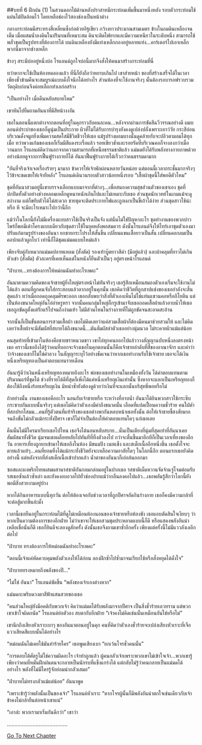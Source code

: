 ##บทที่ 6 ฝึกฝน (1)
ในสวนดอกไม้ด้านหลังปราสาทมีกระท่อมเพิ่มขึ้นมาหนึ่งหลัง รอบตัวกระท่อมใช้แผ่นไม้ปิดล้อมไว้ โดยเหลือช่องไว้สองช่องเป็นหน้าต่าง


กลางกระท่อมมีสระทรงสี่เหลี่ยมซึ่งก่อด้วยอิฐเขียว กว้างยาวประมาณสามเมตร ข้างในถมดินเหลืองจนเต็ม เมื่อผสมน้ำลงดินในปริมาณที่เหมาะสม ดินจะติดไฟยากและมีความเหนียวในระดับหนึ่ง สามารถใช้พลั่วขุดเป็นรูปทรงที่ต้องการได้ บนดินเหลืองยังมีแท่งเหล็กกองอยู่หลายแท่ง...คาร์เตอร์ไปเอาเหล็กพวกนี้มาจากช่างเหล็ก


ข้างๆ สระมีบ่ออยู่หนึ่งบ่อ โรแลนด์ถูกใจบ่อนี้มากจึงสั่งให้คนมาสร้างกระท่อมที่นี่


ทว่าหากจะใช้เป็นห้องทดลองแล้ว ที่นี่ก็ยังถือว่าหยาบเกินไป เขาส่ายหน้า ของที่สร้างเสร็จได้ในเวลาเพียงชั่วข้ามคืนจะสมบูรณ์แบบดั่งใจนึกได้อย่างไร ส่วนห้องที่จะใช้งานจริงๆ นั้นต้องรอบารอฟรวบรวมวัตถุดิบก่อนจึงค่อยเลือกทำเลก่อสร้าง


“เป็นอย่างไร เมื่อคืนหลับสบายไหม”


เขาหันไปยิ้มถามอันนาที่มีสีหน้างงงัน


เธอในตอนนี้แตกต่างจากตอนที่อยู่ในคุกราวกับคนละคน...หลังจากผ่านการขัดสีฉวีวรรณอย่างดี ผมบลอนด์ประบ่าของเธอก็ดูนุ่มเป็นประกาย ผิวที่ไม่ได้รับการบำรุงยังคงดูเปล่งปลั่งเพราะเยาว์วัย กระสีอ่อนบริเวณดั้งจมูกยิ่งเพิ่มความสดใสมีชีวิตชีวาให้เธอ แม้รูปร่างผอมบางนั้นดูคล้ายกับจะปลิวตามลมได้ทุกเมื่อ ทว่าพวงแก้มของเธอก็เริ่มมีสีแดงระเรื่อแล้ว รอยเขียวช้ำและรอยรัดที่บริเวณคอก็จางลงกว่าเมื่อวานมาก โรแลนด์คิดว่านอกจากความสามารถที่เหนือธรรมชาติแล้ว แม่มดยังได้รับพลังทางกายภาพด้วย อย่างน้อยดูจากการฟื้นฟูร่างกายก็ได้ อันนาฟื้นฟูร่างกายได้เร็วกว่าคนธรรมดามาก


“อันที่จริงเจ้าเจอเรื่องร้ายๆ มามาก ข้าควรให้เจ้าพักผ่อนหลายวันหน่อย แต่ตอนนี้เวลากระชั้นมากจริงๆ ไว้ข้าจะชดเชยให้เจ้าทีหลัง” โรแลนด์เดินวนรอบตัวสาวน้อยหนึ่งรอบ “เสื้อผ้าชุดนี้ใส่พอดีตัวไหม”


ชุดที่อันนาสวมอยู่นี้เขาบรรจงเลือกแบบมาจากที่ต่างๆ...เพื่อสนองความสุขส่วนตัวของเขาเอง ชุดที่ปกปิดทั้งตัวอย่างช่างหลอมเหล็กดูหนาหนักเกินไปและไม่เหมาะกับเธอ ส่วนชุดนักเวทย์ในเกมแม้จะดูสง่างาม แต่ก็ขยับตัวได้ไม่สะดวก ชายชุดจะติดประกายไฟและถูกเผาเป็นขี้เถ้าได้ง่าย ส่วนชุดสาวใช้น่ะหรือ หึ จะมีอะไรเหมาะไปกว่านี้อีก


แม้ว่าในโลกนี้ยังไม่มีเครื่องแบบสาวใช้เป็นจริงเป็นจัง แต่นั่นไม่ใช่ปัญหาอะไร ชุดทำงานของพวกบ่าวไพร่ก็พอมีเค้าโครงแบบเดียวกับชุดสาวใช้ในยุคหลังพอสมควร ดังนั้นโรแลนด์จึงให้ไทร์เอาชุดตัวเองมาปรับแก้ตามรูปร่างของอันนา ยกชายกระโปรงให้สั้นขึ้น เปลี่ยนแขนเสื้อยาวเป็นสั้น เปลี่ยนคอกลมเป็นคอปกแล้วผูกโบว์ เท่านี้ก็ได้ชุดแม่มดแบบใหม่แล้ว


เพียงจับคู่กับหมวกแม่มดปลายแหลม (สั่งตัด) รองเท้าบู๊ตยาวสีดำ (มีอยู่แล้ว) และผ้าคลุมที่ยาวไม่เกินหัวเข่า (สั่งตัด) ตัวละครที่เคยเห็นแต่ในหนังก็ยืนตัวเป็นๆ อยู่ตรงหน้าโรแลนด์


“ฝ่าบาท...ทรงต้องการให้หม่อมฉันทำอะไรเพคะ”


อันนาตามความคิดของเจ้าชายผู้ยิ่งใหญ่ตรงหน้าไม่ทันจริงๆ เธอรู้สึกเหมือนสมองตัวเองเริ่มจะใช้งานไม่ได้แล้ว ตอนที่ถูกคนจับใส่กระสอบแล้วลากอยู่ในคุกนั้น เธอคิดว่าชีวิตที่ถูกสาปแช่งของเธอกำลังจะสิ้นสุดแล้ว ทว่าเมื่อถอดถุงคลุมศีรษะออก เธอกลับพบว่าสิ่งที่ตัวเองเห็นไม่ใช่แท่นแขวนคอหรือกิโยตีน แต่เป็นห้องขนาดใหญ่อันโอ่อ่าหรูหรา จากนั้นคนกลุ่มใหญ่ก็กรูเข้ามาจับเธอถอดเสื้อผ้าแล้วอาบน้ำให้เธอ เธอถูกขัดถูตั้งแต่รักแร้ไปจนถึงง่ามเท้า ไม่มีส่วนไหนในร่างกายที่ไม่ถูกขัดจนสะอาดสะอ้าน


จากนั้นก็เป็นขั้นตอนการสวมเสื้อผ้า เธอไม่คิดเลยว่าแค่สวมเสื้อผ้าก็ต้องมีคนมาช่วยสวมให้ และไม่คิดเลยว่าเสื้อผ้าจะมีสัมผัสที่สบายได้ถึงขนาดนี้...มันสัมผัสลำตัวเธออย่างนุ่มนวล ไม่ระคายผิวแม้แต่น้อย


คนสุดท้ายที่เข้ามาในห้องคือชายชราหนวดขาว เขาไล่ทุกคนออกไปแล้ววางสัญญาฉบับหนึ่งลงตรงหน้าเธอ คราวนี้เธอถึงได้รู้ว่าคนที่บอกจะจ้างเธอในคุกตอนนั้นก็คือเจ้าชายลำดับที่สี่ของอาณาจักร และคำว่าว่าจ้างของเขาก็ไม่ใช่คำลวง ในสัญญาระบุไว้อย่างชัดเจนว่าหากเธอทำงานรับใช้เจ้าชาย เธอจะได้เงินหนึ่งเหรียญทองเป็นค่าตอบแทนรายเดือน


อันนารู้ดีว่าเงินหนึ่งเหรียญทองหมายถึงอะไร พ่อของเธอทำงานในเหมืองทั้งวัน ได้ค่าตอบแทนตามปริมาณแร่ที่ขุดได้ ช่วงที่รายได้ดีที่สุดก็เพิ่งได้แค่หนึ่งเหรียญเงินเท่านั้น ซึ่งหากจะแลกเป็นเหรียญทองก็ต้องใช้ถึงหนึ่งร้อยเหรียญเงิน มิหนำซ้ำยังต้องดูด้วยว่าเงินที่จะแลกนั้นบริสุทธิ์พอหรือไม่


ถ้าอย่างนั้น งานของเธอคืออะไร นอนกับเจ้าชายหรือ ระหว่างที่อาบน้ำ อันนาได้ยินพวกสาวใช้กระซิบกระซาบกันแบบนั้นจริงๆ แต่เธอไม่คิดว่าตัวเองมีค่าถึงขนาดนั้น เลือดที่แปดเปื้อนความชั่วร้าย คนใฝ่ต่ำที่สกปรกโสมม...คนที่รู้ตัวตนที่แท้จริงของเธอต่างพากันหลบหน้าเธอทั้งนั้น ต่อให้เจ้าชายขี้สงสัยมากจนถึงขั้นไม่กลัวแม้กระทั่งปีศาจ เขาก็ไม่จำเป็นต้องให้ค่าตอบแทนใดๆ แก่เธอเลย


คืนนั้นไม่มีใครมาเรียกเธอไปไหน เธอจึงได้นอนหลับสบาย...นั่นเป็นเตียงที่นุ่มที่สุดเท่าที่อันนาเคยสัมผัสมาทั้งชีวิต นุ่มจนเธอผล็อยหลับไปทันทีที่ทิ้งตัวลงไป กว่าจะตื่นขึ้นมาอีกทีก็เป็นเวลาเที่ยงของอีกวัน อาหารเที่ยงถูกยกเข้ามาให้เธอถึงในห้อง มีขนมปัง เนยแข็ง และสเต็กเนื้ออีกหนึ่งชิ้น เธอตั้งใจจะตายแล้วแท้ๆ...คนที่ยอมทิ้งได้แม้กระทั่งชีวิตยังจะเหลือความอาลัยใดๆ ในโลกนี้อีก ตอนแรกเธอยังคิดอย่างนี้ แต่หลังจากที่ส่งสเต็กเนื้อเข้าปากแล้ว น้ำตาของอันนาก็เอ่อล้นออกมา


ซอสและผงพริกไทยผสมผสานรสชาติอันกลมกล่อมอยู่ในปากเธอ รสชาติเผ็ดหวานจัดจ้านจู่โจมต่อมรับรสเธอซ้ำแล้วซ้ำเล่า และยังคงอบอวลไปทั่วช่องปากแม้ว่ากลืนลงคอไปแล้ว...เธอพลันรู้สึกว่าโลกนี้ยังพอมีสิ่งสวยงามอยู่บ้าง


หากได้กินอาหารแบบนี้ทุกวัน ต่อให้ต้องเจอกับช่วงเวลาที่ถูกปีศาจกัดกินร่างกาย เธอก็คงมีความกล้าที่จะต่อสู้มากขึ้นล่ะมั้ง


เวลานี้เธอยืนอยู่ในกระท่อมไม้ที่ดูไม่เหมือนห้องนอนของเจ้าชายหรือห้องขัง เธอแอบตัดสินใจเงียบๆ ว่าหากเป็นความต้องการของอีกฝ่าย ไม่ว่าเขาจะให้เธอสวมชุดประหลาดแบบนี้ก็ดี หรือแสดงพลังอันน่าเหลือเชื่อนั่นก็ดี เธอก็ยินดีจะลองดูสักครั้ง ดังนั้นเธอจึงถามเขาซ้ำอีกครั้ง เพียงแต่ครั้งนี้ไม่มีแววลังเลอีกต่อไป


“ฝ่าบาท ทรงต้องการให้หม่อมฉันทำอะไรเพคะ”


“ตอนนี้เจ้าแค่หัดควบคุมพลังตัวเองให้ได้ก่อน ลองฝึกซ้ำไปซ้ำมาจนเรียกใช้หรือสั่งหยุดได้ดั่งใจ”


“ฝ่าบาททรงหมายถึงพลังของปี...”


“ไม่ใช่ อันนา” โรแลนด์ขัดขึ้น “พลังของเจ้าเองต่างหาก”


แม่มดกะพริบดวงตาสีฟ้าแสนสวยของเธอ


“คนส่วนใหญ่ยังมีอคติกับพวกเจ้า คิดว่าแม่มดได้รับพลังมาจากปีศาจ เป็นสิ่งชั่วร้ายเลวทราม แต่พวกเขาเข้าใจผิดถนัด” โรแลนด์ย่อตัวลง สบตากับอีกฝ่าย “เจ้าคงไม่คิดเช่นนั้นเหมือนกันใช่หรือไม่”


เขานึกถึงเสียงหัวเราะเบาๆ ของอันนาตอนอยู่ในคุก คนที่คิดว่าตัวเองชั่วร้ายจะเปล่งเสียงหัวเราะที่เจือแววเสียดสีแบบนั้นได้อย่างไร


“หม่อมฉันไม่เคยใช้มันทำร้ายใคร” เธอพูดเสียงเบา “ยกเว้นโจรชั่วคนนั้น”


“การตอบโต้ศัตรูไม่ใช่ความผิดอะไร เจ้าทำถูกแล้ว ผู้คนกลัวเจ้าเพราะพวกเขาไม่เข้าใจเจ้า...พวกเขารู้เพียงว่าคนที่หมั่นฝึกฝนตนจะกลายเป็นนักรบที่แข็งแกร่งได้ แต่กลับไม่รู้ว่าคนกลายเป็นแม่มดได้อย่างไร พลังที่ไม่มีใครรู้จักย่อมน่ากลัวเสมอ”


“ฝ่าบาทไม่ทรงกลัวแม้แต่น้อย” อันนาพูด


“เพราะข้ารู้ว่าพลังนั้นเป็นของเจ้า” โรแลนด์หัวเราะ “หากโจรผู้นั้นก็มีพลังอันน่าตกใจเช่นเดียวกับเจ้า ข้าคงไม่กล้ายืนต่อหน้าเขาแน่”


“เอาล่ะ พวกเรามาเริ่มกันดีกว่า” เขาว่า


........................................


[Go To Next Chapter]( ./7.md)